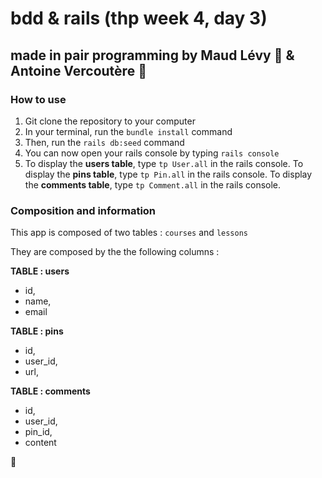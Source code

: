 # bdd & rails (thp week 4, day 3)

## made in pair programming by Maud Lévy :fried_shrimp: & Antoine Vercoutère :poultry_leg:

### How to use

1. Git clone the repository to your computer
2. In your terminal, run the `bundle install` command
3. Then, run the `rails db:seed` command
4. You can now open your rails console by typing `rails console`
5. To display the **users table**, type `tp User.all` in the rails console. To display the **pins table**, type `tp Pin.all` in the rails console. To display the **comments table**, type `tp Comment.all` in the rails console.


### Composition and information

This app is composed of two tables : `courses` and `lessons`

They are composed by the the following columns :

**TABLE : users**
* id,
* name,
* email


**TABLE : pins** 
* id,
* user_id,
* url,

**TABLE : comments** 
* id,
* user_id,
* pin_id,
* content

:kiss: